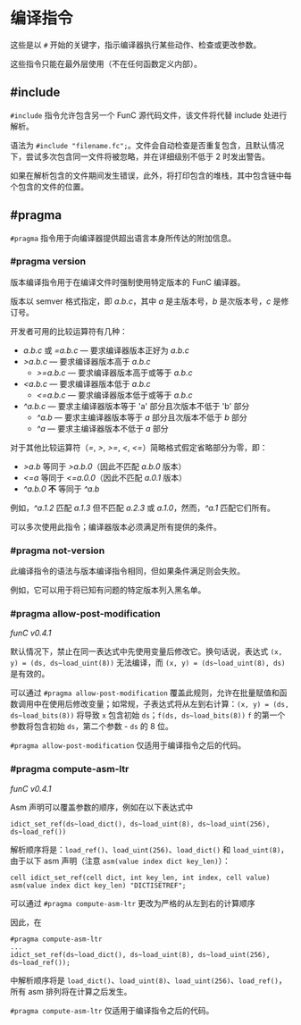 # 编译指令

这些是以 `#` 开始的关键字，指示编译器执行某些动作、检查或更改参数。

这些指令只能在最外层使用（不在任何函数定义内部）。

## #include

`#include` 指令允许包含另一个 FunC 源代码文件，该文件将代替 include 处进行解析。

语法为 `#include "filename.fc";`。文件会自动检查是否重复包含，且默认情况下，尝试多次包含同一文件将被忽略，并在详细级别不低于 2 时发出警告。

如果在解析包含的文件期间发生错误，此外，将打印包含的堆栈，其中包含链中每个包含的文件的位置。

## #pragma

`#pragma` 指令用于向编译器提供超出语言本身所传达的附加信息。

### #pragma version

版本编译指令用于在编译文件时强制使用特定版本的 FunC 编译器。

版本以 semver 格式指定，即 *a.b.c*，其中 *a* 是主版本号，*b* 是次版本号，*c* 是修订号。

开发者可用的比较运算符有几种：

- *a.b.c* 或 *=a.b.c* — 要求编译器版本正好为 *a.b.c*
- *>a.b.c* — 要求编译器版本高于 *a.b.c*
  - *>=a.b.c* — 要求编译器版本高于或等于 *a.b.c*
- *\<a.b.c* — 要求编译器版本低于 *a.b.c*
  - *<=a.b.c* — 要求编译器版本低于或等于 *a.b.c*
- *^a.b.c* — 要求主编译器版本等于 'a' 部分且次版本不低于 'b' 部分
  - *^a.b* — 要求主编译器版本等于 *a* 部分且次版本不低于 *b* 部分
  - *^a* — 要求主编译器版本不低于 *a* 部分

对于其他比较运算符（*=*, *>*, *>=*, *<*, *<=*）简略格式假定省略部分为零，即：

- *>a.b* 等同于 *>a.b.0*（因此不匹配 *a.b.0* 版本）
- *<=a* 等同于 *<=a.0.0*（因此不匹配 *a.0.1* 版本）
- *^a.b.0* **不** 等同于 *^a.b*

例如，*^a.1.2* 匹配 *a.1.3* 但不匹配 *a.2.3* 或 *a.1.0*，然而，*^a.1* 匹配它们所有。

可以多次使用此指令；编译器版本必须满足所有提供的条件。

### #pragma not-version

此编译指令的语法与版本编译指令相同，但如果条件满足则会失败。

例如，它可以用于将已知有问题的特定版本列入黑名单。

### #pragma allow-post-modification

*funC v0.4.1*

默认情况下，禁止在同一表达式中先使用变量后修改它。换句话说，表达式 `(x, y) = (ds, ds~load_uint(8))` 无法编译，而 `(x, y) = (ds~load_uint(8), ds)` 是有效的。

可以通过 `#pragma allow-post-modification` 覆盖此规则，允许在批量赋值和函数调用中在使用后修改变量；如常规，子表达式将从左到右计算：`(x, y) = (ds, ds~load_bits(8))` 将导致 `x` 包含初始 `ds`；`f(ds, ds~load_bits(8))` `f` 的第一个参数将包含初始 `ds`，第二个参数 - `ds` 的 8 位。

`#pragma allow-post-modification` 仅适用于编译指令之后的代码。

### #pragma compute-asm-ltr

*funC v0.4.1*

Asm 声明可以覆盖参数的顺序，例如在以下表达式中

```func
idict_set_ref(ds~load_dict(), ds~load_uint(8), ds~load_uint(256), ds~load_ref())
```

解析顺序将是：`load_ref()`、`load_uint(256)`、`load_dict()` 和 `load_uint(8)`，由于以下 asm 声明（注意 `asm(value index dict key_len)`）：

```func
cell idict_set_ref(cell dict, int key_len, int index, cell value) asm(value index dict key_len) "DICTISETREF";
```

可以通过 `#pragma compute-asm-ltr` 更改为严格的从左到右的计算顺序

因此，在

```func
#pragma compute-asm-ltr
...
idict_set_ref(ds~load_dict(), ds~load_uint(8), ds~load_uint(256), ds~load_ref());
```

中解析顺序将是 `load_dict()`、`load_uint(8)`、`load_uint(256)`、`load_ref()`，所有 asm 排列将在计算之后发生。

`#pragma compute-asm-ltr` 仅适用于编译指令之后的代码。
